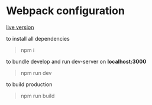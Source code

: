 #  Webpack configuration
[live version](https://patrykrudzinski.github.io/webpack_config/)

to install all dependencies 
> npm i

to bundle develop and run dev-server on **localhost:3000**
> npm run dev

to build production
> npm run build 
